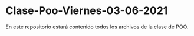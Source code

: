 # Clase-Poo-Viernes-03-06-2021
En este repositorio estará contenido todos los archivos de la clase de POO. 
